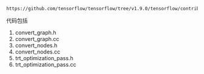 ```
https://github.com/tensorflow/tensorflow/tree/v1.9.0/tensorflow/contrib/tensorrt/convert
```

代码包括
1. convert_graph.h
2. convert_graph.cc
3. convert_nodes.h
4. convert_nodes.cc
5. trt_optimization_pass.h
6. trt_optimization_pass.cc
